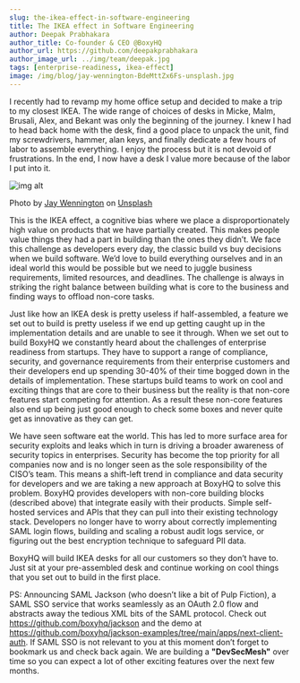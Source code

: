 ```yaml
---
slug: the-ikea-effect-in-software-engineering
title: The IKEA effect in Software Engineering
author: Deepak Prabhakara
author_title: Co-founder & CEO @BoxyHQ
author_url: https://github.com/deepakprabhakara
author_image_url: ../img/team/deepak.jpg
tags: [enterprise-readiness, ikea-effect]
image: /img/blog/jay-wennington-BdeMttZx6Fs-unsplash.jpg
---
```


I recently had to revamp my home office setup and decided to make a trip to my closest IKEA. The wide range of choices of desks in Micke, Malm, Brusali, Alex, and Bekant was only the beginning of the journey. I knew I had to head back home with the desk, find a good place to unpack the unit, find my screwdrivers, hammer, alan keys, and finally dedicate a few hours of labor to assemble everything. I enjoy the process but it is not devoid of frustrations. In the end, I now have a desk I value more because of the labor I put into it.

![img alt](/img/blog/jay-wennington-BdeMttZx6Fs-unsplash.jpg)

<div style={{fontSize: "10px", marginTop: "-20px", paddingBottom: "20px"}}>Photo by <a href="https://unsplash.com/@jaywennington?utm_source=unsplash&utm_medium=referral&utm_content=creditCopyText">Jay Wennington</a> on <a href="https://unsplash.com/?utm_source=unsplash&utm_medium=referral&utm_content=creditCopyText">Unsplash</a></div>
  
This is the IKEA effect, a cognitive bias where we place a disproportionately high value on products that we have partially created. This makes people value things they had a part in building than the ones they didn’t. We face this challenge as developers every day, the classic build vs buy decisions when we build software. We’d love to build everything ourselves and in an ideal world this would be possible but we need to juggle business requirements, limited resources, and deadlines. The challenge is always in striking the right balance between building what is core to the business and finding ways to offload non-core tasks.

Just like how an IKEA desk is pretty useless if half-assembled, a feature we set out to build is pretty useless if we end up getting caught up in the implementation details and are unable to see it through. When we set out to build BoxyHQ we constantly heard about the challenges of enterprise readiness from startups. They have to support a range of compliance, security, and governance requirements from their enterprise customers and their developers end up spending 30-40% of their time bogged down in the details of implementation. These startups build teams to work on cool and exciting things that are core to their business but the reality is that non-core features start competing for attention. As a result these non-core features also end up being just good enough to check some boxes and never quite get as innovative as they can get.

We have seen software eat the world. This has led to more surface area for security exploits and leaks which in turn is driving a broader awareness of security topics in enterprises. Security has become the top priority for all companies now and is no longer seen as the sole responsibility of the CISO’s team. This means a shift-left trend in compliance and data security for developers and we are taking a new approach at BoxyHQ to solve this problem. BoxyHQ provides developers with non-core building blocks (described above) that integrate easily with their products. Simple self-hosted services and APIs that they can pull into their existing technology stack. Developers no longer have to worry about correctly implementing SAML login flows, building and scaling a robust audit logs service, or figuring out the best encryption technique to safeguard PII data.

BoxyHQ will build IKEA desks for all our customers so they don’t have to. Just sit at your pre-assembled desk and continue working on cool things that you set out to build in the first place.

PS: Announcing SAML Jackson (who doesn’t like a bit of Pulp Fiction), a SAML SSO service that works seamlessly as an OAuth 2.0 flow and abstracts away the tedious XML bits of the SAML protocol. Check out <https://github.com/boxyhq/jackson> and the demo at <https://github.com/boxyhq/jackson-examples/tree/main/apps/next-client-auth>. If SAML SSO is not relevant to you at this moment don’t forget to bookmark us and check back again. We are building a **"DevSecMesh"** over time so you can expect a lot of other exciting features over the next few months.
